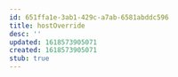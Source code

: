 ```yaml
---
id: 651ffa1e-3ab1-429c-a7ab-6581abddc596
title: hostOverride
desc: ''
updated: 1618573905071
created: 1618573905071
stub: true
---
```


